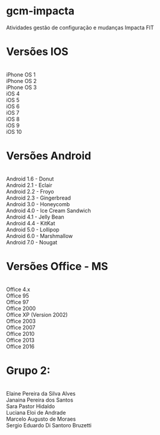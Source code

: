# gcm-impacta
Atividades gestão de configuração e mudanças Impacta FIT

# Versões IOS

<br>iPhone OS 1
<br>iPhone OS 2
<br>iPhone OS 3
<br>iOS 4
<br>iOS 5
<br>iOS 6
<br>iOS 7
<br>iOS 8
<br>iOS 9
<br>iOS 10


# Versões Android

<br>Android 1.6 - Donut
<br>Android 2.1 - Eclair 
<br>Android 2.2 - Froyo
<br>Android 2.3 - Gingerbread
<br>Android 3.0 - Honeycomb
<br>Android 4.0 - Ice Cream Sandwich
<br>Android 4.1 - Jelly Bean
<br>Android 4.4 - KitKat
<br>Android 5.0 - Lollipop
<br>Android 6.0 - Marshmallow
<br>Android 7.0 - Nougat

# Versões Office - MS

<br>Office 4.x
<br>Office 95
<br>Office 97
<br>Office 2000
<br>Office XP (Version 2002)
<br>Office 2003
<br>Office 2007
<br>Office 2010
<br>Office 2013
<br>Office 2016

# Grupo 2: 
<br>Elaine Pereira da Silva Alves 
<br>Janaina Pereira dos Santos 
<br>Sara Pastor Hidaldo
<br>Luciana Eloi de Andrade
<br>Marcelo Augusto de Moraes 
<br>Sergio Eduardo Di Santoro Bruzetti
